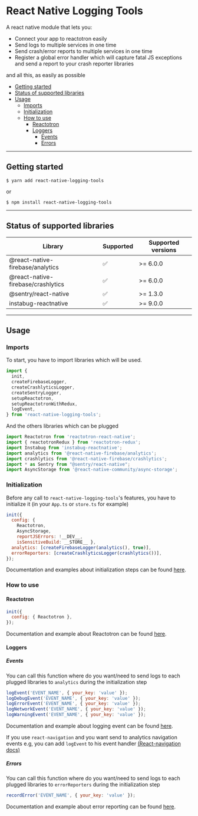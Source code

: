 # React Native Logging Tools

A react native module that lets you:
 - Connect your app to reactotron easily
 - Send logs to multiple services in one time
 - Send crash/error reports to multiple services in one time
 - Register a global error handler which will capture fatal JS exceptions and send a report to your crash reporter libraries

and all this, as easily as possible

- [Getting started](#getting-started)
- [Status of supported libraries](#status-of-supported-libraries)
- [Usage](#usage)
    - [Imports](#imports)
    - [Initialization](#initialization)
    - [How to use](#how-to-use)
        - [Reactotron](#reactotron)
        - [Loggers](#loggers)
            - [Events](#events)
            - [Errors](#errors)

---

## Getting started

`$ yarn add react-native-logging-tools`

or

`$ npm install react-native-logging-tools`

---

## Status of supported libraries

|Library             |Supported        |Supported versions
|----------------|-------------|-------------|
|@react-native-firebase/analytics|:white_check_mark:| \>= 6.0.0
|@react-native-firebase/crashlytics|:white_check_mark:| \>= 6.0.0
|@sentry/react-native|:white_check_mark:| \>= 1.3.0
|instabug-reactnative|:white_check_mark:| \>= 9.0.0

---

## Usage

### Imports

To start, you have to import libraries which will be used.
```javascript
import {
  init,
  createFirebaseLogger,
  createCrashlyticsLogger,
  createSentryLogger,
  setupReactotron,
  setupReactotronWithRedux,
  logEvent,
} from 'react-native-logging-tools';
```

And the others libraries which can be plugged
```javascript
import Reactotron from 'reactotron-react-native';
import { reactotronRedux } from 'reactotron-redux';
import Instabug from 'instabug-reactnative';
import analytics from '@react-native-firebase/analytics';
import crashlytics from '@react-native-firebase/crashlytics';
import * as Sentry from "@sentry/react-native";
import AsyncStorage from '@react-native-community/async-storage';
```

### Initialization

Before any call to `react-native-logging-tools`'s features, you have to initialize it (in your `App.ts` or `store.ts` for example)

```javascript
init({
  config: {
    Reactotron,
    AsyncStorage,
    reportJSErrors: !__DEV__,
    isSensitiveBuild: __STORE__ },
  analytics: [createFirebaseLogger(analytics(), true)],
  errorReporters: [createCrashlyticsLogger(crashlytics())],
});
```

Documentation and examples about initialization steps can be found [here](./REFERENCE_API.md).

### How to use

#### Reactotron

```javascript
init({
  config: { Reactotron },
});
```

Documentation and example about Reactotron can be found [here](./REFERENCE_API.md).

#### Loggers

##### Events

You can call this function where do you want/need to send logs to each plugged libraries to `analytics` during the initialization step

```javascript
logEvent('EVENT_NAME', { your_key: 'value' });
logDebugEvent('EVENT_NAME', { your_key: 'value' });
logErrorEvent('EVENT_NAME', { your_key: 'value' });
logNetworkEvent('EVENT_NAME', { your_key: 'value' });
logWarningEvent('EVENT_NAME', { your_key: 'value' });
```

Documentation and example about logging event can be found [here](./REFERENCE_API.md).

If you use `react-navigation` and you want send to analytics navigation events e.g, you can add `logEvent` to his event handler [(React-navigation docs)](https://reactnavigation.org/docs/navigation-events/)

##### Errors

You can call this function where do you want/need to send logs to each plugged libraries to `errorReporters` during the initialization step

```javascript
recordError('EVENT_NAME', { your_key: 'value' });
```

Documentation and example about error reporting can be found [here](./REFERENCE_API.md).
